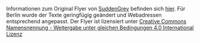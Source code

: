 Informationen zum Original Flyer von [SuddenGrey](https://twitter.com/SuddenGrey) befinden sich [hier](http://www.suddengrey.de/2013/04/29/teilen-freifunk-allmende/). Für Berlin wurde der Texte geringfügig geändert und Webadressen entsprechend angepasst. Der Flyer ist lizensiert unter  [Creative Commons Namensnennung - Weitergabe unter gleichen Bedingungen 4.0 International Lizenz](http://creativecommons.org/licenses/by-sa/4.0/)

